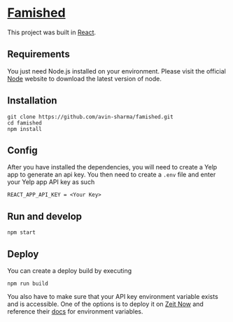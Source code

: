 # [Famished](https://famished.sharmaavin.now.sh/)
This project was built in [React](https://reactjs.org/).

## Requirements

You just need Node.js installed on your environment. Please visit the official [Node](https://nodejs.org) website to download the latest version of node.

## Installation

```
git clone https://github.com/avin-sharma/famished.git
cd famished
npm install
```

## Config

After you have installed the dependencies, you will need to create a Yelp app to generate an api key. You then need to create a ```.env``` file and enter your Yelp app API key as such
```
REACT_APP_API_KEY = <Your Key>
```


## Run and develop

```
npm start
```

## Deploy

You can create a deploy build by executing
```
npm run build
```

You also have to make sure that your API key environment variable exists and is accessible. One of the options is to deploy it on [Zeit Now](https://zeit.co/) and reference their [docs](https://zeit.co/docs/v2/build-step#using-environment-variables-and-secrets) for environment variables.
